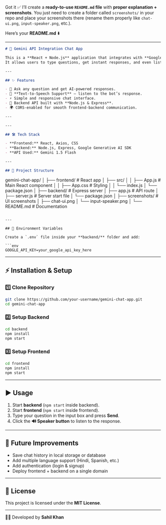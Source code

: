 Got it ✅ I’ll create a **ready-to-use `README.md` file** with **proper explanation + screenshots**. You just need to create a folder called `screenshots/` in your repo and place your screenshots there (rename them properly like `chat-ui.png`, `input-speaker.png`, etc.).

Here’s your **README.md** ⬇️

---

```markdown
# 🤖 Gemini API Integration Chat App

This is a **React + Node.js** application that integrates with **Google Gemini API** to provide a chatbot experience.  
It allows users to type questions, get instant responses, and even listen to the answers with a built-in **text-to-speech** feature.  

---

## ✨ Features

- 💬 Ask any question and get AI-powered responses.  
- 🎤 **Text-to-Speech Support** – listen to the bot’s response.  
- ⚡ Simple and responsive chat interface.  
- 🔗 Backend API built with **Node.js & Express**.  
- 🌍 CORS-enabled for smooth frontend-backend communication.  

---

---

## 🛠️ Tech Stack

- **Frontend:** React, Axios, CSS  
- **Backend:** Node.js, Express, Google Generative AI SDK  
- **API Used:** Gemini 1.5 Flash  

---

## 📂 Project Structure

```

gemini-chat-app/
│
├── frontend/              # React app
│   ├── src/
│   │   ├── App.js         # Main React component
│   │   ├── App.css        # Styling
│   │   └── index.js
│   └── package.json
│
├── backend/               # Express server
│   ├── app.js             # API route
│   ├── server.js          # Server start file
│   └── package.json
│
├── screenshots/           # UI screenshots
│   ├── chat-ui.png
│   └── input-speaker.png
│
└── README.md              # Documentation

````

---

## 🔑 Environment Variables

Create a `.env` file inside your **backend/** folder and add:  

```env
GOOGLE_API_KEY=your_google_api_key_here
````

---

## ⚡ Installation & Setup

### 1️⃣ Clone Repository

```bash
git clone https://github.com/your-username/gemini-chat-app.git
cd gemini-chat-app
```

### 2️⃣ Setup Backend

```bash
cd backend
npm install
npm start
```

### 3️⃣ Setup Frontend

```bash
cd frontend
npm install
npm start
```

---

## ▶️ Usage

1. Start **backend** (`npm start` inside backend).
2. Start **frontend** (`npm start` inside frontend).
3. Type your question in the input box and press **Send**.
4. Click the **🔊 Speaker button** to listen to the response.

---

## 🚀 Future Improvements

* Save chat history in local storage or database
* Add multiple language support (Hindi, Spanish, etc.)
* Add authentication (login & signup)
* Deploy frontend + backend on a single domain

---

## 📜 License

This project is licensed under the **MIT License**.

---

👨‍💻 Developed by **Sahil Khan**

